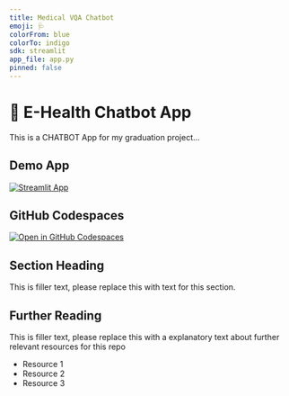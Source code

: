 ```yaml
---
title: Medical VQA Chatbot
emoji: 🩺
colorFrom: blue
colorTo: indigo
sdk: streamlit
app_file: app.py
pinned: false
---
```



# 🤖 E-Health Chatbot App

This is a CHATBOT App for my graduation project...

## Demo App

[![Streamlit App](https://static.streamlit.io/badges/streamlit_badge_black_white.svg)](https://ehealthchatbot.streamlit.app/)

## GitHub Codespaces

[![Open in GitHub Codespaces](https://github.com/codespaces/badge.svg)](https://codespaces.new/streamlit/app-starter-kit?quickstart=1)

## Section Heading

This is filler text, please replace this with text for this section.

## Further Reading

This is filler text, please replace this with a explanatory text about further relevant resources for this repo
- Resource 1
- Resource 2
- Resource 3
